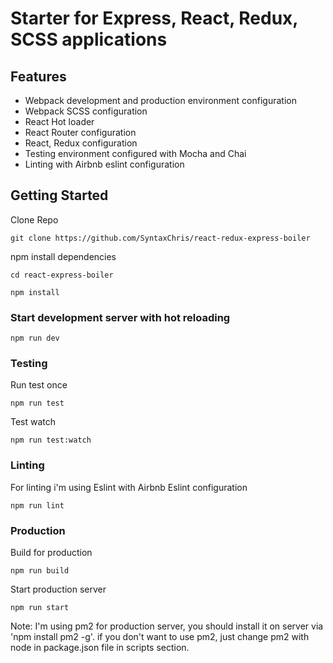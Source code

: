 # Starter for Express, React, Redux, SCSS applications

## Features

- Webpack development and production environment configuration
- Webpack SCSS configuration
- React Hot loader
- React Router configuration
- React, Redux configuration
- Testing environment configured with Mocha and Chai
- Linting with Airbnb eslint configuration

## Getting Started

Clone Repo

````
git clone https://github.com/SyntaxChris/react-redux-express-boiler
````

npm install dependencies

````
cd react-express-boiler

npm install
````

### Start development server with hot reloading

````
npm run dev
````

### Testing

Run test once

````
npm run test
````

Test watch

````
npm run test:watch
````

### Linting

For linting i'm using Eslint with Airbnb Eslint configuration

````
npm run lint
````

### Production

Build for production

````
npm run build
````

Start production server

````
npm run start
````

Note: I'm using pm2 for production server, you should install it on server via 'npm install pm2 -g'.
if you don't want to use pm2, just change pm2 with node in package.json file in scripts section.


